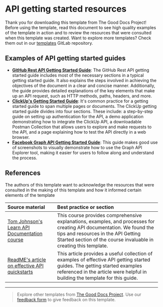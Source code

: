 # API getting started resources

Thank you for downloading this template from The Good Docs Project! Before using the template, read this document to see high quality examples of the template in action and to review the resources that were consulted when this template was created. Want to explore more templates? Check them out in our [templates](https://gitlab.com/tgdp/templates) GitLab repository.

## Examples of API getting started guides

* [**GitHub Rest API Getting Started Guide**](https://docs.github.com/en/rest/using-the-rest-api/getting-started-with-the-rest-api): The GitHub Rest API getting started guide includes most of the necessary sections in a typical getting started guide. It also explains the steps involved in achieving the objectives of the document in a clear and concise manner. Additionally, the guide provides detailed explanations of the key elements that make up an API request, such as HTTP methods, paths, headers, and more.  
* [**ClickUp's Getting Started Guide**](https://developer.clickup.com/docs/index): It's common practice for a getting started guide to span multiple pages or documents. The ClickUp getting started guide divides into four sections. These include: a step-by-step guide on setting up authentication for the API, a demo application demonstrating how to integrate the ClickUp API, a downloadable Postman Collection that allows users to explore and make requests to the API, and a page explaining how to test the API directly in a web browser.
* [**Facebook Graph API Getting Started Guide**](https://developers.facebook.com/docs/graph-api/get-started): This guide makes good use of screenshots to visually demonstrate how to use the Graph API Explorer tool, making it easier for users to follow along and understand the process.

## References

The authors of this template want to acknowledge the resources that were consulted in the making of this template and how it informed certain elements of the template

| Source material | Best practice or section |
| :---- | :---- |
| [Tom Johnson's Learn API Documentation course](https://idratherbewriting.com/learnapidoc/docapis_doc_getting_started_section.html) | This course provides comprehensive explanations, examples, and processes for creating API documentation. We found the tips and resources in the API Getting Started section of the course invaluable in creating this template.   |
| [ReadME's article on effective API quickstarts](https://blog.readme.com/the-most-effective-api-quickstarts-in-8-examples/) | This article provides a useful collection of examples of effective API getting started guides. The getting started examples referenced in the article were helpful in building the template for this guide. |

---

> Explore other templates from [The Good Docs Project](https://gitlab.com/tgdp/templates). Use our [feedback form](https://thegooddocsproject.dev/feedback/) to give feedback on this template.
